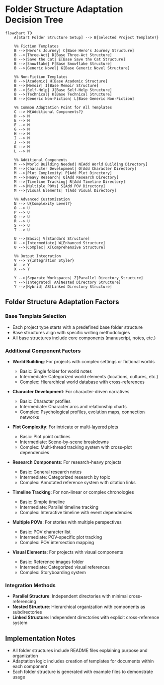 # Folder Structure Adaptation Decision Tree

```mermaid
flowchart TD
    A[Start Folder Structure Setup] --> B{Selected Project Template?}
    
    %% Fiction Templates
    B -->|Hero's Journey| C[Base Hero's Journey Structure]
    B -->|Three-Act| D[Base Three-Act Structure]
    B -->|Save the Cat| E[Base Save the Cat Structure]
    B -->|Snowflake| F[Base Snowflake Structure]
    B -->|Generic Novel| G[Base Generic Novel Structure]
    
    %% Non-Fiction Templates
    B -->|Academic| H[Base Academic Structure]
    B -->|Memoir| I[Base Memoir Structure]
    B -->|Self-Help| J[Base Self-Help Structure]
    B -->|Technical| K[Base Technical Structure]
    B -->|Generic Non-Fiction| L[Base Generic Non-Fiction]
    
    %% Common Adaptation Point for All Templates
    C --> M{Additional Components?}
    D --> M
    E --> M
    F --> M
    G --> M
    H --> M
    I --> M
    J --> M
    K --> M
    L --> M
    
    %% Additional Components
    M -->|World Building Needed| N[Add World Building Directory]
    M -->|Character Development| O[Add Character Directory]
    M -->|Plot Complexity| P[Add Plot Directory]
    M -->|Heavy Research| Q[Add Research Directory]
    M -->|Timeline Tracking| R[Add Timeline Directory]
    M -->|Multiple POVs| S[Add POV Directory]
    M -->|Visual Elements| T[Add Visual Directory]
    
    %% Advanced Customization
    N --> U{Complexity Level?}
    O --> U
    P --> U
    Q --> U
    R --> U
    S --> U
    T --> U
    
    U -->|Basic| V[Standard Structure]
    U -->|Intermediate| W[Enhanced Structure]
    U -->|Complex| X[Comprehensive Structure]
    
    %% Output Integration
    V --> Y{Integration Style?}
    W --> Y
    X --> Y
    
    Y -->|Separate Workspaces| Z[Parallel Directory Structure]
    Y -->|Integrated| AA[Nested Directory Structure]
    Y -->|Hybrid| AB[Linked Directory Structure]
```

## Folder Structure Adaptation Factors

### Base Template Selection
- Each project type starts with a predefined base folder structure
- Base structures align with specific writing methodologies
- All base structures include core components (manuscript, notes, etc.)

### Additional Component Factors
- **World Building**: For projects with complex settings or fictional worlds
  - Basic: Single folder for world notes
  - Intermediate: Categorized world elements (locations, cultures, etc.)
  - Complex: Hierarchical world database with cross-references

- **Character Development**: For character-driven narratives
  - Basic: Character profiles
  - Intermediate: Character arcs and relationship charts
  - Complex: Psychological profiles, evolution maps, connection networks

- **Plot Complexity**: For intricate or multi-layered plots
  - Basic: Plot point outlines
  - Intermediate: Scene-by-scene breakdowns
  - Complex: Multi-thread tracking system with cross-plot dependencies

- **Research Components**: For research-heavy projects
  - Basic: General research notes
  - Intermediate: Categorized research by topic
  - Complex: Annotated reference system with citation links

- **Timeline Tracking**: For non-linear or complex chronologies
  - Basic: Simple timeline
  - Intermediate: Parallel timeline tracking
  - Complex: Interactive timeline with event dependencies

- **Multiple POVs**: For stories with multiple perspectives
  - Basic: POV character list
  - Intermediate: POV-specific plot tracking
  - Complex: POV intersection mapping

- **Visual Elements**: For projects with visual components
  - Basic: Reference images folder
  - Intermediate: Categorized visual references
  - Complex: Storyboarding system

### Integration Methods
- **Parallel Structure**: Independent directories with minimal cross-referencing
- **Nested Structure**: Hierarchical organization with components as subdirectories
- **Linked Structure**: Independent directories with explicit cross-reference system

## Implementation Notes
- All folder structures include README files explaining purpose and organization
- Adaptation logic includes creation of templates for documents within each component
- Each folder structure is generated with example files to demonstrate usage 